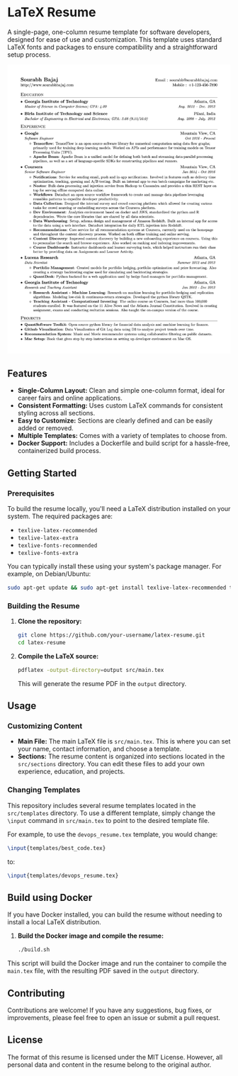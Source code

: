 # LaTeX Resume

A single-page, one-column resume template for software developers, designed for ease of use and customization. This template uses standard LaTeX fonts and packages to ensure compatibility and a straightforward setup process.

![Resume Screenshot](resume_preview.png)

## Features

- **Single-Column Layout:** Clean and simple one-column format, ideal for career fairs and online applications.
- **Consistent Formatting:** Uses custom LaTeX commands for consistent styling across all sections.
- **Easy to Customize:** Sections are clearly defined and can be easily added or removed.
- **Multiple Templates:** Comes with a variety of templates to choose from.
- **Docker Support:** Includes a Dockerfile and build script for a hassle-free, containerized build process.

## Getting Started

### Prerequisites

To build the resume locally, you'll need a LaTeX distribution installed on your system. The required packages are:

- `texlive-latex-recommended`
- `texlive-latex-extra`
- `texlive-fonts-recommended`
- `texlive-fonts-extra`

You can typically install these using your system's package manager. For example, on Debian/Ubuntu:

```bash
sudo apt-get update && sudo apt-get install texlive-latex-recommended texlive-latex-extra texlive-fonts-recommended texlive-fonts-extra
```

### Building the Resume

1.  **Clone the repository:**
    ```bash
    git clone https://github.com/your-username/latex-resume.git
    cd latex-resume
    ```

2.  **Compile the LaTeX source:**
    ```bash
    pdflatex -output-directory=output src/main.tex
    ```
    This will generate the resume PDF in the `output` directory.

## Usage

### Customizing Content

-   **Main File:** The main LaTeX file is `src/main.tex`. This is where you can set your name, contact information, and choose a template.
-   **Sections:** The resume content is organized into sections located in the `src/sections` directory. You can edit these files to add your own experience, education, and projects.

### Changing Templates

This repository includes several resume templates located in the `src/templates` directory. To use a different template, simply change the `\input` command in `src/main.tex` to point to the desired template file.

For example, to use the `devops_resume.tex` template, you would change:

```latex
\input{templates/best_code.tex}
```

to:

```latex
\input{templates/devops_resume.tex}
```

## Build using Docker

If you have Docker installed, you can build the resume without needing to install a local LaTeX distribution.

1.  **Build the Docker image and compile the resume:**
    ```bash
    ./build.sh
    ```

This script will build the Docker image and run the container to compile the `main.tex` file, with the resulting PDF saved in the `output` directory.

## Contributing

Contributions are welcome! If you have any suggestions, bug fixes, or improvements, please feel free to open an issue or submit a pull request.

## License

The format of this resume is licensed under the MIT License. However, all personal data and content in the resume belong to the original author.